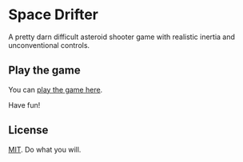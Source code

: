 # Space Drifter

A pretty darn difficult asteroid shooter game with realistic inertia and unconventional controls.

## Play the game

You can [play the game here](https://bence-toth.github.io/space-drifter/).

Have fun!

## License

[MIT](./LICENSE). Do what you will.
